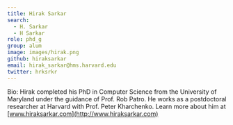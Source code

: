 ```yaml
---
title: Hirak Sarkar
search:
  - H. Sarkar
  - H Sarkar
role: phd_g
group: alum
image: images/hirak.png
github: hiraksarkar
email: hirak_sarkar@hms.harvard.edu
twitter: hrksrkr
---
```


Bio: Hirak completed his PhD in Computer Science from the University of Maryland under the guidance of Prof. Rob Patro. He works as  a postdoctoral researcher at Harvard with Prof. Peter Kharchenko. Learn more about him at [www.hiraksarkar.com](http://www.hiraksarkar.com)
